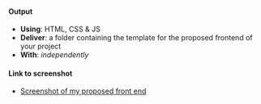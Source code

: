 #### Output
- **Using**: HTML, CSS & JS
- **Deliver**: a folder containing the template for the proposed frontend of your project
- **With**: *independently*

#### Link to screenshot
- [Screenshot of my proposed front end](https://cloud.githubusercontent.com/assets/25608370/23794233/695e804e-058f-11e7-9e50-6a61568705c8.png)
